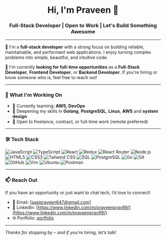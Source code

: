 <h1 align="center">Hi, I'm Praveen 👋</h1>
<h3 align="center">Full-Stack Developer | Open to Work | Let's Build Something Awesome</h3>

---

🚀 I'm a **full-stack developer** with a strong focus on building reliable, maintainable, and performant web applications. I enjoy turning complex problems into simple, beautiful, and intuitive code.

🔎 I'm currently **looking for full-time opportunities** as a **Full-Stack Developer**, **Frontend Developer**, or **Backend Developer**. If you're hiring or know someone who is, feel free to reach out!

---

### 🧠 What I'm Working On

- 🔭 Currently learning: **AWS, DevOps**
- 🌱 Deepening my skills in **Golang**, **PostgreSQL**, **Linux**, **AWS** and **system design**
- 💼 Open to freelance, contract, or full-time work (remote preferred)

---

### 🛠️ Tech Stack

![JavaScript](https://img.shields.io/badge/-JavaScript-F7DF1E?style=flat-square&logo=javascript&logoColor=black)
![TypeScript](https://img.shields.io/badge/-TypeScript-3178C6?style=flat-square&logo=typescript&logoColor=white)
![React](https://img.shields.io/badge/-React-61DAFB?style=flat-square&logo=react&logoColor=black)
![Redux](https://img.shields.io/badge/-Redux-764ABC?style=flat-square&logo=redux&logoColor=white)
![React Router](https://img.shields.io/badge/-React_Router-CA4245?style=flat-square&logo=react-router&logoColor=white)
![Node.js](https://img.shields.io/badge/-Node.js-339933?style=flat-square&logo=node.js&logoColor=white)
![HTML5](https://img.shields.io/badge/-HTML5-E34F26?style=flat-square&logo=html5&logoColor=white)
![CSS3](https://img.shields.io/badge/-CSS3-1572B6?style=flat-square&logo=css3&logoColor=white)
![Tailwind CSS](https://img.shields.io/badge/-TailwindCSS-06B6D4?style=flat-square&logo=tailwind-css&logoColor=white)
![SQL](https://img.shields.io/badge/-SQL-4479A1?style=flat-square&logo=sqlite&logoColor=white)
![PostgreSQL](https://img.shields.io/badge/-PostgreSQL-336791?style=flat-square&logo=postgresql&logoColor=white)
![Go](https://img.shields.io/badge/-Go-00ADD8?style=flat-square&logo=go&logoColor=white)
![Git](https://img.shields.io/badge/-Git-F05032?style=flat-square&logo=git&logoColor=white)
![GitHub](https://img.shields.io/badge/-GitHub-181717?style=flat-square&logo=github&logoColor=white)
![Vim](https://img.shields.io/badge/-Vim-019733?style=flat-square&logo=vim&logoColor=white)
![Ubuntu](https://img.shields.io/badge/-Ubuntu-E95420?style=flat-square&logo=ubuntu&logoColor=white)
![Postman](https://img.shields.io/badge/-Postman-FF6C37?style=flat-square&logo=postman&logoColor=white)

---

### 📫 Reach Out

If you have an opportunity or just want to chat tech, I’d love to connect!

- 📧 Email: [sasipraveen647@gmail.com]
- 💼 LinkedIn: [https://www.linkedin.com/in/praveenprav99/](https://www.linkedin.com/in/praveenprav99/)
- 🌐 Portfolio: [portfolio](https://prav-tawny.vercel.app/)

---

_Thanks for stopping by – and if you’re hiring, let’s talk!_
